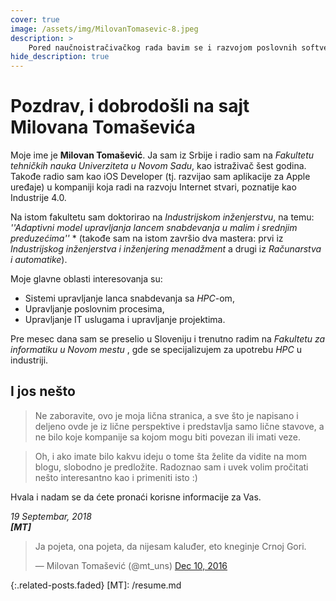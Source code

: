 ```yaml
---
cover: true
image: /assets/img/MilovanTomasevic-8.jpeg
description: >
    Pored naučnoistračivačkog rada bavim se i razvojom poslovnih softvera i sajtova sa ciljem kreiranja novog proizvoda ili usluge koju će potrošači želeti.
hide_description: true
---
```


# Pozdrav, i dobrodošli na sajt Milovana Tomaševića

Moje ime je **Milovan Tomašević**. Ja sam iz Srbije i radio sam na _Fakultetu tehničkih nauka Univerziteta u Novom Sadu_, kao istraživač šest godina. Takođe radio sam kao iOS Developer (tj. razvijao sam aplikacije za Apple uređaje) u kompaniji koja radi na razvoju Internet stvari, poznatije kao Industrije 4.0.

Na istom fakultetu sam doktorirao na _Industrijskom inženjerstvu_, na temu: _''Adaptivni model upravljanja lancem snabdevanja u malim i srednjim preduzećima''_ * (takođe sam na istom završio dva mastera: prvi iz _Industrijskog inženjerstva i inženjering menadžment_  a drugi iz  _Računarstva i automatike_).

Moje glavne oblasti interesovanja su: 
* Sistemi upravljanje lanca snabdevanja sa _HPC_-om, 
* Upravljanje poslovnim procesima, 
* Upravljanje IT uslugama i upravljanje projektima.

Pre mesec dana sam se preselio u Sloveniju i trenutno radim na _Fakultetu za informatiku u Novom mestu_ , gde se specijalizujem za upotrebu _HPC_ u industriji.

## I jos nešto

> Ne zaboravite, ovo je moja lična stranica, a sve što je napisano i deljeno ovde je iz lične perspektive i predstavlja samo lične stavove, a ne bilo koje kompanije sa kojom mogu biti povezan ili imati veze.

> Oh, i ako imate bilo kakvu ideju o tome šta želite da vidite na mom blogu, slobodno je predložite. Radoznao sam i uvek volim pročitati nešto interesantno kao i primeniti isto :)


Hvala i nadam se da ćete pronaći korisne informacije za Vas.


*19 Septembar, 2018* <br>
***[MT]***


<script async src="//platform.twitter.com/widgets.js" charset="utf-8"></script>
<blockquote class="twitter-tweet" data-lang="en"><p lang="en" dir="ltr">Ja pojeta, ona pojeta, da nijesam kaluđer, eto kneginje Crnoj Gori.</p>&mdash; Milovan Tomašević (@mt_uns) <a href="https://twitter.com/mt_uns/status/807723158581211136">Dec 10, 2016</a></blockquote>




{:.related-posts.faded}
[MT]: /resume.md


